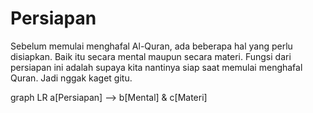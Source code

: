 # Persiapan

Sebelum memulai menghafal Al-Quran, ada beberapa hal yang perlu disiapkan. Baik itu secara mental maupun secara materi. Fungsi dari persiapan ini adalah supaya kita nantinya siap saat memulai menghafal Quran. Jadi nggak kaget gitu.

<div class="mermaid">
graph LR
a[Persiapan] --> b[Mental] & c[Materi]
</div>